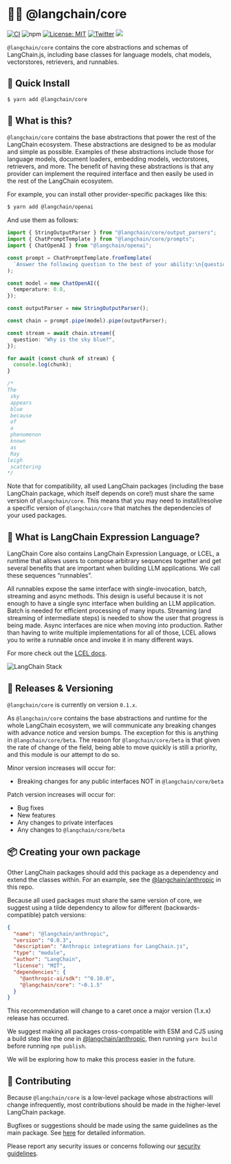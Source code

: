 # 🦜🍎️ @langchain/core

[![CI](https://github.com/langchain-ai/langchainjs/actions/workflows/ci.yml/badge.svg)](https://github.com/langchain-ai/langchainjs/actions/workflows/ci.yml) ![npm](https://img.shields.io/npm/dw/@langchain/core) [![License: MIT](https://img.shields.io/badge/License-MIT-yellow.svg)](https://opensource.org/licenses/MIT) [![Twitter](https://img.shields.io/twitter/url/https/twitter.com/langchainai.svg?style=social&label=Follow%20%40LangChainAI)](https://twitter.com/langchainai) [![](https://dcbadge.vercel.app/api/server/6adMQxSpJS?compact=true&style=flat)](https://discord.gg/6adMQxSpJS)

`@langchain/core` contains the core abstractions and schemas of LangChain.js, including base classes for language models,
chat models, vectorstores, retrievers, and runnables.

## 💾 Quick Install

```bash
$ yarn add @langchain/core
```

## 🤔 What is this?

`@langchain/core` contains the base abstractions that power the rest of the LangChain ecosystem. 
These abstractions are designed to be as modular and simple as possible.
Examples of these abstractions include those for language models, document loaders, embedding models, vectorstores, retrievers, and more.
The benefit of having these abstractions is that any provider can implement the required interface and then easily be used in the rest of the LangChain ecosystem.

For example, you can install other provider-specific packages like this:

```bash
$ yarn add @langchain/openai
```

And use them as follows:

```typescript
import { StringOutputParser } from "@langchain/core/output_parsers";
import { ChatPromptTemplate } from "@langchain/core/prompts";
import { ChatOpenAI } from "@langchain/openai";

const prompt = ChatPromptTemplate.fromTemplate(
  `Answer the following question to the best of your ability:\n{question}`
);

const model = new ChatOpenAI({
  temperature: 0.8,
});

const outputParser = new StringOutputParser();

const chain = prompt.pipe(model).pipe(outputParser);

const stream = await chain.stream({
  question: "Why is the sky blue?",
});

for await (const chunk of stream) {
  console.log(chunk);
}

/*
The
 sky
 appears
 blue
 because
 of
 a
 phenomenon
 known
 as
 Ray
leigh
 scattering
*/
```

Note that for compatibility, all used LangChain packages (including the base LangChain package, which itself depends on core!) must share the same version of `@langchain/core`.
This means that you may need to install/resolve a specific version of `@langchain/core` that matches the dependencies of your used packages.

## 🔗 What is LangChain Expression Language?

LangChain Core also contains LangChain Expression Language, or LCEL, a runtime that allows users to compose arbitrary sequences together and get several benefits that are important when building LLM applications.
We call these sequences “runnables”.

All runnables expose the same interface with single-invocation, batch, streaming and async methods.
This design is useful because it is not enough to have a single sync interface when building an LLM application.
Batch is needed for efficient processing of many inputs.
Streaming (and streaming of intermediate steps) is needed to show the user that progress is being made.
Async interfaces are nice when moving into production.
Rather than having to write multiple implementations for all of those, LCEL allows you to write a runnable once and invoke it in many different ways.

For more check out the [LCEL docs](https://js.langchain.com/docs/expression_language/).

![LangChain Stack](../docs/core_docs/static/img/langchain_stack_feb_2024.webp)

## 📕 Releases & Versioning

`@langchain/core` is currently on version `0.1.x`.

As `@langchain/core` contains the base abstractions and runtime for the whole LangChain ecosystem, we will communicate any breaking changes with advance notice and version bumps. The exception for this is anything in `@langchain/core/beta`. The reason for `@langchain/core/beta` is that given the rate of change of the field, being able to move quickly is still a priority, and this module is our attempt to do so.

Minor version increases will occur for:

- Breaking changes for any public interfaces NOT in `@langchain/core/beta`

Patch version increases will occur for:

- Bug fixes
- New features
- Any changes to private interfaces
- Any changes to `@langchain/core/beta`

## 📦 Creating your own package

Other LangChain packages should add this package as a dependency and extend the classes within.
For an example, see the [@langchain/anthropic](https://github.com/langchain-ai/langchainjs/tree/main/libs/langchain-anthropic) in this repo.

Because all used packages must share the same version of core, we suggest using a tilde dependency to allow for different (backwards-compatible) patch versions:

```json
{
  "name": "@langchain/anthropic",
  "version": "0.0.3",
  "description": "Anthropic integrations for LangChain.js",
  "type": "module",
  "author": "LangChain",
  "license": "MIT",
  "dependencies": {
    "@anthropic-ai/sdk": "^0.10.0",
    "@langchain/core": "~0.1.5"
  }
}
```

This recommendation will change to a caret once a major version (1.x.x) release has occurred.

We suggest making all packages cross-compatible with ESM and CJS using a build step like the one in 
[@langchain/anthropic](https://github.com/langchain-ai/langchainjs/tree/main/libs/langchain-anthropic), then running `yarn build` before running `npm publish`.

We will be exploring how to make this process easier in the future.

## 💁 Contributing

Because `@langchain/core` is a low-level package whose abstractions will change infrequently, most contributions should be made in the higher-level LangChain package.

Bugfixes or suggestions should be made using the same guidelines as the main package.
See [here](https://github.com/langchain-ai/langchainjs/tree/main/CONTRIBUTING.md) for detailed information.

Please report any security issues or concerns following our [security guidelines](https://github.com/langchain-ai/langchainjs/tree/main/SECURITY.md).
